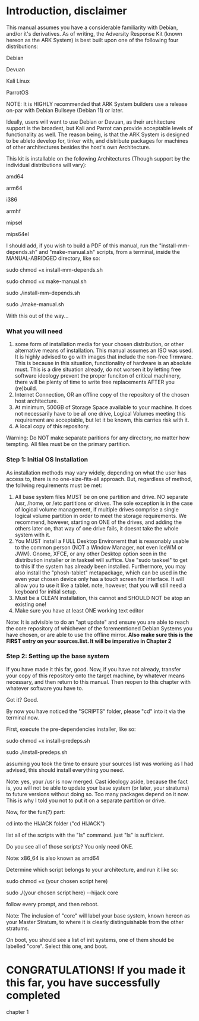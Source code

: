 # Introduction, disclaimer
This manual assumes you have a considerable familiarity with Debian, and/or 
it's derivatives. As of writing, the Adversity Response Kit (known hereon as 
the ARK System) is best built upon one of the following four distributions:

Debian 

Devuan 
 
Kali Linux 

ParrotOS 

NOTE: It is HIGHLY recommended that ARK System builders use a release on-par 
with Debian Bullseye (Debian 11) or later. 

Ideally, users will want to use Debian or Devuan, as their architecture support 
is the broadest, but Kali and Parrot can provide acceptable levels of 
functionality as well. The reason being, is that the ARK System is designed to 
be ableto develop for, tinker with, and distribute packages for machines of 
other architectures besides the host's own Architecture.

This kit is installable on the following Architectures (Though support by the 
individual distributions will vary): 

amd64

arm64

i386

armhf

mipsel

mips64el



I should add, if you wish to build a PDF of this manual, run the 
"install-mm-depends.sh" and "make-manual.sh" scripts, from a terminal, inside 
the MANUAL-ABRIDGED directory, like so: 

sudo chmod +x install-mm-depends.sh

sudo chmod +x make-manual.sh

sudo ./install-mm-depends.sh

sudo ./make-manual.sh



 With this out of the way...

### What you will need
1. some form of installation media for your chosen distribution, or other 
alternative means of installation. This manual assumes an ISO was used. It is 
highly advised to go with images that include the non-free firmware. This is 
because in this situation, functionality of hardware is an absolute must. This 
is a dire situation already, do not worsen it by letting free software ideology 
prevent the proper funciton of critical machinery, there will be plenty of time 
to write free replacements AFTER you (re)build. 
2. Internet Connection, OR an offline copy of the repository of the chosen host 
architecture. 
3. At minimum, 500GB of Storage Space available to your machine. It does not 
necessarily have to be all one drive, Logical Volumes meeting this requirement 
are acceptable, but let it be known, this carries risk with it. 
4. A local copy of this repository.

Warning: Do NOT make separate paritions for any directory, no matter how 
tempting. All files must be on the primary partition. 

### Step 1: Initial OS Installation

As installation methods may vary widely, depending on what the user has access 
to, there is no one-size-fits-all approach. But, regardless of method, the 
follwing requirements must be met: 

1. All base system files MUST be on one partition and drive. NO separate /usr, 
/home, or /etc partitions or drives. The sole exception is in the case of 
logical volume management, if multiple drives comprise a single logical volume 
partition in order to meet the storage requirements. We recommend, however, 
starting on ONE of the drives, and adding the others later on, that way of one 
drive fails, it doesnt take the whole system with it. 
2. You MUST install a FULL Desktop Environemt that is reasonably usable to the 
common person (NOT a Window Manager, not even IceWM or JWM). Gnome, XFCE, or 
any other Desktop option seen in the distribution installer or in tasksel will 
suffice. Use "sudo tasksel" to get to this if the system has already been 
installed. Furthermore, you may also install the "phosh-tablet" metapackage, 
which can be used in the even your chosen device only has a touch screen for 
interface. It will allow you to use it like a tablet. note, however, that you 
will still need a keyboard for initial setup.  
3. Must be a CLEAN installation, this cannot and SHOULD NOT be atop an existing 
one! 
4. Make sure you have at least ONE working text editor

Note: It is advisible to do an "apt update" and ensure you are able to reach 
the core repository of whichever of the forememtioned Debian Systems you have 
chosen, or are able to use the offline mirror. **Also make sure this is the 
FIRST entry on your sources.list. It will be imperative in Chapter 2**

### Step 2: Setting up the base system
If you have made it this far, good. Now, if you have not already, transfer your 
copy of this repository onto the target machine, by whatever means necessary, 
and then return to this manual. Then reopen to this chapter with whatever 
software you have to. 

Got it? Good. 

By now you have noticed the "SCRIPTS" folder, please "cd" into it via the 
terminal now.

First, execute the pre-dependencies installer, like so:


sudo chmod +x install-predeps.sh

sudo ./install-predeps.sh


assuming you took the time to ensure your sources list was working as I had 
advised, this should install everything you need.

Note: yes, your /usr is now merged. Cast ideology aside, because the fact is, 
you will not be able to update your base system (or later, your stratums) to 
future versions without doing so. Too many packages depend on it now. This is 
why I told you not to put it on a separate partition or drive. 

Now, for the fun(?) part:

cd into the HIJACK folder ("cd HIJACK")

list all of the scripts with the "ls" command. just "ls" is sufficient. 

Do you see all of those scripts? You only need ONE. 

Note: x86_64 is also known as amd64

Determine which script belongs to your architecture, and run it like so: 



sudo chmod +x (your chosen script here)

sudo ./(your chosen script here) --hijack core


follow every prompt, and then reboot. 

Note: The inclusion of "core" will label your base system, known hereon as your 
Master Stratum, to where it is clearly distinguishable from the other stratums. 

On boot, you should see a list of init systems, one of them should be labelled 
"core". Select this one, and boot. 

# **CONGRATULATIONS!** If you made it this far, you have successfully completed 
chapter 1







